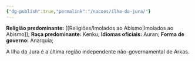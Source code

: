 ```yaml
---
{"dg-publish":true,"permalink":"/nacoes/ilha-da-jura/"}
---
```


 __Religião predominante:__ [[Religiões/Imolados ao Abismo\|Imolados ao Abismo]];
 __Raça predominante:__ Kenku;
 __Idiomas oficiais:__ Auran; 
 __Forma de governo:__ Anarquia;

A Ilha da Jura é a última região independente não-governamental de Arkas. 